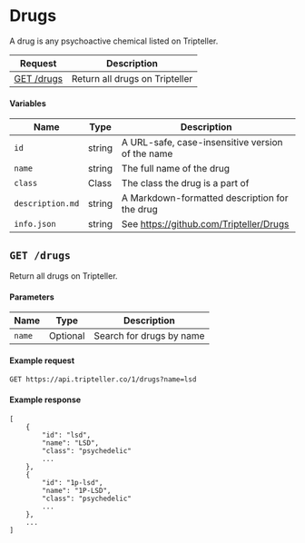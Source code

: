 # Drugs
A drug is any psychoactive chemical listed on Tripteller.

| Request | Description |
| --- | --- |
| [GET /drugs](#get-drugs) | Return all drugs on Tripteller |

#### Variables
| Name | Type | Description |
| --- | --- | --- |
| `id` | string | A URL-safe, case-insensitive version of the name |
| `name` | string | The full name of the drug |
| `class` | Class | The class the drug is a part of |
| `description.md` | string | A Markdown-formatted description for the drug |
| `info.json` | string | See https://github.com/Tripteller/Drugs |

## `GET /drugs`
Return all drugs on Tripteller.

#### Parameters
| Name | Type | Description |
| --- | --- | --- |
| `name` | Optional | Search for drugs by name |

#### Example request
    GET https://api.tripteller.co/1/drugs?name=lsd

#### Example response
    [
        {
            "id": "lsd",
            "name": "LSD",
            "class": "psychedelic"
            ...
        },
        {
            "id": "1p-lsd",
            "name": "1P-LSD",
            "class": "psychedelic"
            ...
        },
        ...
    ]
